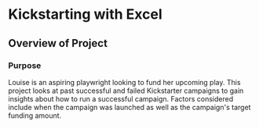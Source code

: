 # Kickstarting with Excel
## Overview of Project
### Purpose
Louise is an aspiring playwright looking to fund her upcoming play. This project looks at past successful and failed Kickstarter campaigns to gain insights about how to run a successful campaign. Factors considered include when the campaign was launched as well as the campaign's target funding amount.
